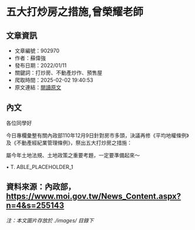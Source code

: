 # 五大打炒房之措施,曾榮耀老師

## 文章資訊
- 文章編號：902970
- 作者：蘇偉強
- 發布日期：2022/01/11
- 關鍵詞：打炒房、不動產炒作、預售屋
- 爬取時間：2025-02-02 19:40:53
- 原文連結：[閱讀原文](https://real-estate.get.com.tw/Columns/detail.aspx?no=902970)

## 內文
各位同學好

今日專欄彙整有關內政部110年12月9日針對房市多頭，決議再修《平均地權條例》及《不動產經紀業管理條例》，祭出五大打炒房之措施：

屬今年土地法規、土地政策之重要考題，一定要準備起來～

• T. ABLE_PLACEHOLDER_1

資料來源：內政部，https://www.moi.gov.tw/News_Content.aspx?n=4&s=255143
---
*注：本文圖片存放於 ./images/ 目錄下*
